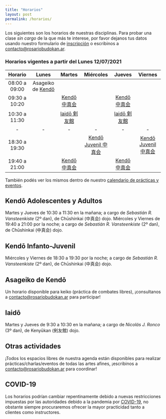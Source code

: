 ```yaml
---
title: "Horarios"
layout: post
permalink: /horarios/
---
```


Los siguientes son los horarios de nuestras disciplinas. Para probar una clase *sin cargo* de la que más te interese, por favor dejanos tus datos usando nuestro formulario de [inscripción](/inscripcion) o escribinos a [contacto@rosariobudokan.ar](mailto:contacto@rosariobudokan.ar).

### Horarios vigentes a partir del Lunes 12/07/2021

| Horario       | Lunes         | Martes                           | Miércoles                     | Jueves                          | Viernes                       |
| :-----------: |:-------------:|:--------------------------------:|:-----------------------------:|:-------------------------------:|:-----------------------------:|
| 08:00 a 09:00 | Asageiko de [Kendō](/disciplinas/kendo)                                                                                                        |||||
| 09:30 a 10:20 |               |[Kendō 中真会](/disciplinas/kendo)  |                               |[Kendō 中真会](/disciplinas/kendo)  |                               |
| 10:30 a 11:30 |               |[Iaidō 剣友館](/disciplinas/iaido)|                               |[Iaidō 剣友館](/disciplinas/iaido)|                               |
| -             | -             | -                                | -                             | -                               | -                             |
| 18:30 a 19:30 |               |                                  |[Kendō Juvenil 中真会](/disciplinas/kendo)|                                |[Kendō Juvenil 中真会](/disciplinas/kendo)|
| 19:40 a 21:00 |               |[Kendō 中真会](/disciplinas/kendo)  |                               |[Kendō 中真会](/disciplinas/kendo)  |                               |

También podés ver los mismos dentro de nuestro [calendario de prácticas y eventos](/calendario).


## Kendō Adolescentes y Adultos
Martes y Jueves de 10:30 a 11:30 en la mañana; a cargo de *Sebastián R. Vansteenkiste* (2º dan), de Chūshinkai (中真会) dojo.
Miércoles y Viernes de 19:40 a 21:00 por la noche; a cargo de *Sebastián R. Vansteenkiste* (2º dan), de Chūshinkai (中真会) dojo.

## Kendō Infanto-Juvenil
Miércoles y Viernes de 18:30 a 19:30 por la noche; a cargo de *Sebastián R. Vansteenkiste* (2º dan), de Chūshinkai (中真会) dojo.

## Asageiko de Kendō
Un horario disponible para keiko (práctica de combates libres), ¡consultanos a [contacto@rosariobudokan.ar](mailto:contacto@rosariobudokan.ar) para participar!

## Iaidō
Martes y Jueves de 9:30 a 10:30 en la mañana; a cargo de *Nicolás J. Ronco* (3º dan), de Kenyūkan (剣友館) dojo.<br/>

## Otras actividades
¡Todos los espacios libres de nuestra agenda están disponibles para realizar prácticas/charlas/eventos de todas las artes afines, ¡escribinos a [contacto@rosariobudokan.ar](mailto:contacto@rosariobudokan.ar) para coordinar!

## COVID-19
Los horarios podrían cambiar repentinamente debido a nuevas restricciones impuestas por las autoridades debido a la pandemia por [COVID-19](/covid-19), no obstante siempre procuraremos ofrecer la mayor practicidad tanto a clientes como instructores.
